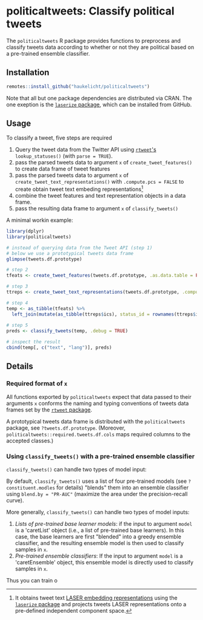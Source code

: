 # politicaltweets: Classify political tweets

The `politicaltweets` R package provides functions to preprocess and classify tweets data according to whether or not they are political based on a pre-trained ensemble classifier.

## Installation

```r
remotes::install_github("haukelicht/politicaltweets")
```

Note that all but one package dependencies are distributed via CRAN.
The one exeption is the [`laserize` package](https://github.com/haukelicht/laserize), which can be installed from GitHub.

## Usage

To classify a tweet, five steps are required

1. Query the tweet data from the Twitter API using [`rtweet`'s](https://rtweet.info/) `lookup_statuses()` (with `parse = TRUE`).
2. pass the parsed tweets data to argument `x` of `create_tweet_features()` to create data frame of tweet features
3. pass the parsed tweets data to argument `x` of `create_tweet_text_representations()` with `.compute.pcs = FALSE` to create obtain tweet text embeding representations[^embedding]
4. combine the tweet features and text representation objects in a data frame.
5. pass the resulting data frame to argument `x` of `classify_tweets()`

[^embedding]: It obtains tweet text [LASER embedding representations](https://github.com/facebookresearch/LASER) using the [`laserize` package](https://github.com/haukelicht/laserize) and projects tweets LASER representations onto a pre-defined independent component space.

A minimal workin example:

```r
library(dplyr)
library(politicaltweets)

# instead of querying data from the Tweet API (step 1)
# below we use a prototypical tweets data frame
glimpse(tweets.df.prototype)

# step 2
tfeats <- create_tweet_features(tweets.df.prototype, .as.data.table = FALSE)

# step 3
ttreps <- create_tweet_text_representations(tweets.df.prototype, .compute.pcs = FALSE)

# step 4
temp <- as_tibble(tfeats) %>%
  left_join(mutate(as_tibble(ttreps$ics), status_id = rownames(ttreps$ics)))
  
# step 5
preds <- classify_tweets(temp, .debug = TRUE) 

# inspect the result
cbind(temp[, c("text", "lang")], preds)
```

## Details

### Required format of `x`

All functions exported by `politicaltweets` expect that data passed to 
their arguments `x` conforms the naming and typing conventions of tweets data frames set by 
the [`rtweet` package](https://rtweet.info/).

A prototypical tweets data frame is distributed with the `politicaltweets` package, 
see `?tweets.df.prototype`.
(Moreover, `politicaltweets::required.tweets.df.cols` maps required columns to the accepted classes.)

### Using `classify_tweets()` with a pre-trained ensemble classifier

`classify_tweets()` can handle two types of model input:

By default, `classify_tweets()` uses a list of four pre-trained models (see `?constituent.modles` for details) 
"blends" them into an ensemble classifier using `blend.by = "PR-AUC"` (maximize the area under the precision-recall curve).

More generally,  `classify_tweets()` can handle two types of model inputs: 

1. *Lists of pre-trained base learner models*:  if the input to argument `model` is a 'caretList' object (i.e., a list of pre-trained base learners). In this case, the base learners are first "blended" into a greedy ensemble classifier, and the resulting ensemble model is then used to classify samples in `x`.
2. *Pre-trained ensemble classifiers*: If the input to argument `model` is a 'caretEnsemble' object, this ensemble model is directly used to classify samples in `x`.

Thus you can train o



